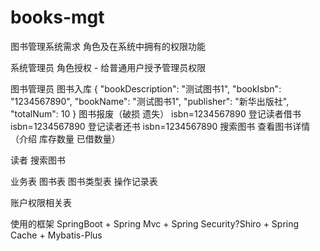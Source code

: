 # books-mgt
图书管理系统需求
角色及在系统中拥有的权限功能

系统管理员
角色授权 - 给普通用户授予管理员权限

图书管理员
图书入库
{
"bookDescription": "测试图书1",
"bookIsbn": "1234567890",
"bookName": "测试图书1",
"publisher": "新华出版社",
"totalNum": 10
}
图书报废（破损 遗失）
isbn=1234567890
登记读者借书
isbn=1234567890
登记读者还书
isbn=1234567890
搜索图书
查看图书详情（介绍 库存数量 已借数量）

读者
搜索图书

业务表
图书表
图书类型表
操作记录表

账户权限相关表

使用的框架
SpringBoot + Spring Mvc + Spring Security?Shiro + Spring Cache + Mybatis-Plus